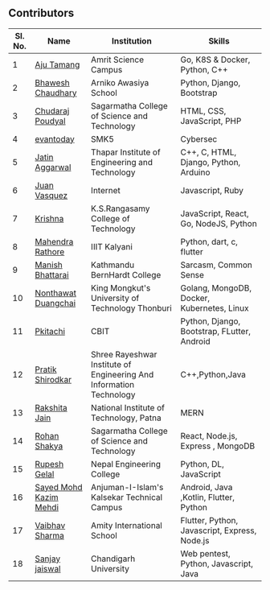 ## Contributors

| Sl. No. | Name                                                       | Institution                                                         | Skills                                        |
| ------- | ---------------------------------------------------------- | ------------------------------------------------------------------- | --------------------------------------------- |
| 1       | [Aju Tamang](https://github.com/aju100)                    | Amrit Science Campus                                                | Go, K8S & Docker, Python, C++                 |
| 2       | [Bhawesh Chaudhary](https://github.com/callmebhawesh)      | Arniko Awasiya School                                               | Python, Django, Bootstrap                     |
| 3       | [Chudaraj Poudyal](https://github.com/crpoudyal)           | Sagarmatha College of Science and Technology                        | HTML, CSS, JavaScript, PHP                    |
| 4       | [evantoday](https://github.com/evantoday)| SMK5            | Cybersec |
| 5       | [Jatin Aggarwal](https://github.com/jatinagg1)             | Thapar Institute of Engineering and Technology | C++, C, HTML, Django, Python, Arduino |
| 6       | [Juan Vasquez](https://github.com/JuanVqz)                 | Internet                                                            | Javascript, Ruby                              |
| 7       | [Krishna](https://github.com/M-krishna)                    | K.S.Rangasamy College of Technology                                 | JavaScript, React, Go, NodeJS, Python         |
| 8       | [Mahendra Rathore](https://github.com/Mahendra7985)        | IIIT Kalyani                                                        | Python, dart, c, flutter                      |
| 9       | [Manish Bhattarai](https://github.com/nepalikingpin) | Kathmandu BernHardt College | Sarcasm, Common Sense |
| 10      | [Nonthawat Duangchai](https://github.com/n0nz)             | King Mongkut's University of Technology Thonburi                    | Golang, MongoDB, Docker, Kubernetes, Linux    |
| 11      | [Pkitachi](https://github.com/pkitachi)                    | CBIT                                                                | Python, Django, Bootstrap, FLutter, Android   |
| 12      | [Pratik Shirodkar](https://github.com/Pratik-Shirodkar)    | Shree Rayeshwar Institute of Engineering And Information Technology | C++,Python,Java                               |
| 13      | [Rakshita Jain](https://github.com/raksh543)               | National Institute of Technology, Patna                             | MERN                                          | Android (Frontend) | C++ |
| 14      | [Rohan Shakya](https://github.com/Rohan-Shakya)            | Sagarmatha College of Science and Technology                        | React, Node.js, Express , MongoDB             |
| 15      | [Rupesh Gelal](https://github.com/rgrupesh)                | Nepal Engineering College                                           | Python, DL, JavaScript                        |
| 16      | [Sayed Mohd Kazim Mehdi](https://github.com/kazimsayed954) | Anjuman-I-Islam's Kalsekar Technical Campus                         | Android, Java ,Kotlin, Flutter, Python        |
| 17      | [Vaibhav Sharma](https://github.com/gigabite-pro)          | Amity International School                                          | Flutter, Python, Javascript, Express, Node.js |
| 18      | [Sanjay jaiswal](https://github.com/sanjay-xdr)          | Chandigarh University                                          | Web pentest, Python, Javascript, Java |
